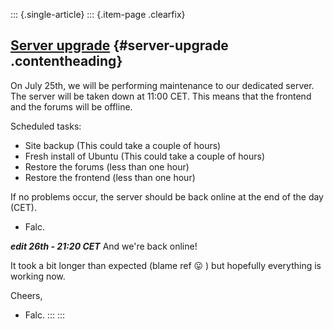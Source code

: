 ::: {.single-article}
::: {.item-page .clearfix}
## [Server upgrade](/118-server-upgrade.html) {#server-upgrade .contentheading}

On July 25th, we will be performing maintenance to our dedicated server.
The server will be taken down at 11:00 CET. This means that the frontend
and the forums will be offline.

Scheduled tasks:
- Site backup (This could take a couple of hours)
- Fresh install of Ubuntu (This could take a couple of hours)
- Restore the forums (less than one hour)
- Restore the frontend (less than one hour)

If no problems occur, the server should be back online at the end of the
day (CET).

- Falc.

***edit 26th - 21:20 CET***
And we're back online!

It took a bit longer than expected (blame ref
😛 ) but hopefully everything is working now.

Cheers,
- Falc.
:::
:::
